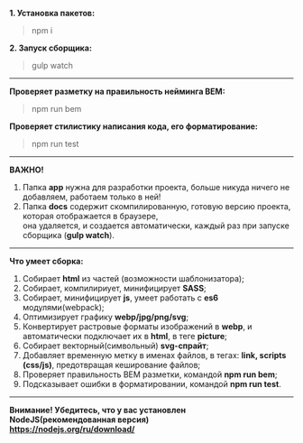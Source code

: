 **1. Установка пакетов:**

> npm i

**2. Запуск сборщика:**

> gulp watch

---

**Проверяет разметку на правильность нейминга BEM:**

> npm run bem

**Проверяет стилистику написания кода, его форматирование:**

> npm run test

---

**ВАЖНО!**

1. Папка **app** нужна для разработки проекта, больше никуда ничего не добавляем, работаем только в ней!
2. Папка **docs** содержит скомпилированную, готовую версию проекта, которая отображается в браузере,  
   она удаляется, и создается автоматически, каждый раз при запуске сборщика (**gulp watch**).

---

**Что умеет сборка:**

1. Собирает **html** из частей (возможности шаблонизатора);
2. Собирает, компилириует, минифицирует **SASS**;
3. Собирает, минифицирует **js**, умеет работать с **es6** модулями(webpack);
4. Оптимизирует графику **webp/jpg/png/svg**;
5. Конвертирует растровые форматы изображений в **webp**, и автоматически подключает их в **html**, в теге **picture**;
6. Собирает векторный(символьный) **svg-спрайт**;
7. Добавляет временную метку в именах файлов, в тегах: **link, scripts (css/js)**, предотвращая кеширование файлов;
8. Проверяет правильность BEM разметки, командой **npm run bem**;
9. Подсказывает ошибки в форматировании, командой **npm run test**.

---

**Внимание! Убедитесь, что у вас установлен NodeJS(рекомендованная версия)**  
**https://nodejs.org/ru/download/**
